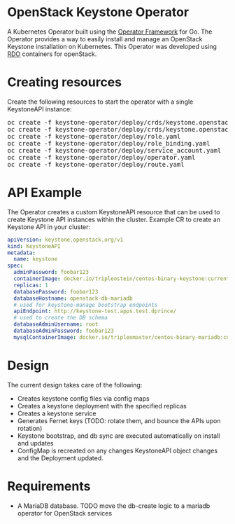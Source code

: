# OpenStack Keystone Operator

A Kubernetes Operator built using the [Operator Framework](https://github.com/operator-framework) for Go. The Operator provides a way to easily install and manage an OpenStack Keystone installation
on Kubernetes. This Operator was developed using [RDO](https://www.rdoproject.org/) containers for openStack.

# Creating resources

Create the following resources to start the operator with a single KeystoneAPI
instance:

<pre>
oc create -f keystone-operator/deploy/crds/keystone.openstack.org_keystoneapis_crd.yaml
oc create -f keystone-operator/deploy/crds/keystone.openstack.org_keystoneapis_cr.yaml
oc create -f keystone-operator/deploy/role.yaml
oc create -f keystone-operator/deploy/role_binding.yaml
oc create -f keystone-operator/deploy/service_account.yaml
oc create -f keystone-operator/deploy/operator.yaml
oc create -f keystone-operator/deploy/route.yaml
</pre>

# API Example

The Operator creates a custom KeystoneAPI resource that can be used to create Keystone API
instances within the cluster. Example CR to create an Keystone API in your cluster:

```yaml
apiVersion: keystone.openstack.org/v1
kind: KeystoneAPI
metadata:
  name: keystone
spec:
  adminPassword: foobar123
  containerImage: docker.io/tripleostein/centos-binary-keystone:current-tripleo
  replicas: 1
  databasePassword: foobar123
  databaseHostname: openstack-db-mariadb
  # used for keystone-manage bootstrap endpoints
  apiEndpoint: http://keystone-test.apps.test.dprince/
  # used to create the DB schema
  databaseAdminUsername: root
  databaseAdminPassword: foobar123
  mysqlContainerImage: docker.io/tripleomaster/centos-binary-mariadb:current-tripleo
``` 

# Design
The current design takes care of the following:

- Creates keystone config files via config maps
- Creates a keystone deployment with the specified replicas
- Creates a keystone service
- Generates Fernet keys (TODO: rotate them, and bounce the APIs upon rotation)
- Keystone bootstrap, and db sync are executed automatically on install and updates
- ConfigMap is recreated on any changes KeystoneAPI object changes and the Deployment updated.

# Requirements

- A MariaDB database. TODO move the db-create logic to a mariadb operator for OpenStack services
